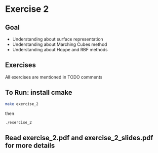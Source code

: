 # Exercise 2

## Goal

- Understanding about surface representation
- Understanding about Marching Cubes method
- Understanding about Hoppe and RBF methods

## Exercises

All exercises are mentioned in TODO comments

## To Run: install cmake

```bash
make exercise_2
```

then

```bash
./exercise_2
```

## Read exercise_2.pdf and exercise_2_slides.pdf for more details

